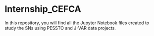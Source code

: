 # Internship_CEFCA
In this repository, you will find all the Jupyter Notebook files created to study the SNs using PESSTO and J-VAR data projects.
